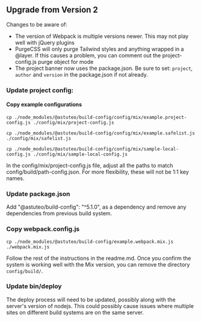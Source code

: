 ## Upgrade from Version 2

Changes to be aware of:
- The version of Webpack is multiple versions newer. This may not play well with jQuery plugins
- PurgeCSS will only purge Tailwind styles and anything wrapped in a @layer. If this causes a problem, you can comment out the project-config.js purge object for mode
- The project banner now uses the package.json. Be sure to set: `project`, `author` and `version` in the package.json if not already.

### Update project config:
#### Copy example configurations

`cp ./node_modules/@astuteo/build-config/config/mix/example.project-config.js ./config/mix/project-config.js`

`cp ./node_modules/@astuteo/build-config/config/mix/example.safelist.js ./config/mix/safelist.js`

`cp ./node_modules/@astuteo/build-config/config/mix/sample-local-config.js ./config/mix/sample-local-config.js`

In the config/mix/project-config.js file, adjust all the paths to match config/build/path-config.json. For more flexibility, these will not be 1:1 key names.

### Update package.json
Add "@astuteo/build-config": "^5.1.0", as a dependency and remove any dependencies from previous build system.


### Copy webpack.config.js 

`cp ./node_modules/@astuteo/build-config/example.webpack.mix.js ./webpack.mix.js`


Follow the rest of the instructions in the readme.md. Once you confirm the system is working well with the Mix version, you can remove the directory `config/build/`.

### Update bin/deploy
The deploy process will need to be updated, possibly along with the server's version of nodejs. This could possibly cause issues where multiple sites on different build systems are on the same server.
